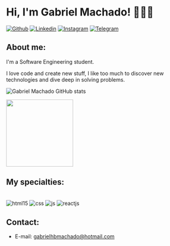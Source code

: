 # Hi, I'm Gabriel Machado! 👨🏻‍💻

[![Github](https://img.shields.io/badge/GitHub-100000?style=for-the-badge&logo=github&logoColor=white)](https://www.github.com/ghbmachado)
[![Linkedin](https://img.shields.io/badge/LinkedIn-0077B5?style=for-the-badge&logo=linkedin&logoColor=white)](https://www.linkedin.com/in/gabriel-machado-85b882261)
[![Instagram](https://img.shields.io/badge/Instagram-E4405F?style=for-the-badge&logo=instagram&logoColor=white)](https://www.instagram.com/gmachxdo)
[![Telegram](https://img.shields.io/badge/Telegram-2CA5E0?style=for-the-badge&logo=telegram&logoColor=white)](https://t.me/gmachxdo)

## About me:

I'm a Software Engineering student.

I love code and create new stuff, I like too much to discover new technologies and dive deep in solving problems.



![Gabriel Machado GitHub stats](https://github-readme-stats.vercel.app/api?username=ghbmachado&show_icons=true&theme=dark)

<img height="180em" src="https://github-readme-stats.vercel.app/api/top-langs/?username=ghbmachado&layout=compact&langs_count=16&theme=dark"/>

## My specialties:

<div style="display: inline_block"><br/>
<img align="center" alt="html15" src="https://img.shields.io/badge/HTML5-E34F26?style=for-the-badge&logo=html5&logoColor=white">
<img align="center" alt="css" src="https://img.shields.io/badge/CSS3-1572B6?style=for-the-badge&logo=css3&logoColor=white">
<img align="center" alt="js" src="https://img.shields.io/badge/JavaScript-F7DF1E?style=for-the-badge&logo=javascript&logoColor=black">
<img align="center" alt="reactjs" src="https://img.shields.io/badge/React-20232A?style=for-the-badge&logo=react&logoColor=61DAFB">

## Contact:
- E-mail: gabrielhbmachado@hotmail.com
